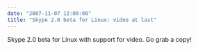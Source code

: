 ```yaml
---
date: "2007-11-07 12:00:00"
title: "Skype 2.0 beta for Linux: video at last"
---
```




Skype 2.0 beta for Linux with support for video. Go grab a copy!

